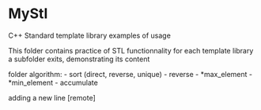 # MyStl
C++ Standard template library examples of usage

This folder contains practice of STL functionnality
for each template library a subfolder exits, demonstrating its content

folder algorithm:
    - sort (direct, reverse, unique)
    - reverse
    - *max_element
    - *min_element
    - accumulate

adding a new line [remote]

